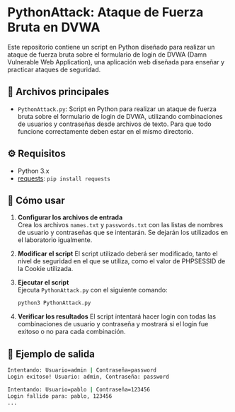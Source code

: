 # PythonAttack: Ataque de Fuerza Bruta en DVWA

Este repositorio contiene un script en Python diseñado para realizar un ataque de fuerza bruta sobre el formulario de login de DVWA (Damn Vulnerable Web Application), una aplicación web diseñada para enseñar y practicar ataques de seguridad.

## 📂 Archivos principales

- `PythonAttack.py`: Script en Python para realizar un ataque de fuerza bruta sobre el formulario de login de DVWA, utilizando combinaciones de usuarios y contraseñas desde archivos de texto. Para que todo funcione correctamente deben estar en el mismo directorio.
  
## ⚙️ Requisitos

- Python 3.x
- [requests](https://pypi.org/project/requests/): `pip install requests`

## 🚀 Cómo usar

1. **Configurar los archivos de entrada**  
   Crea los archivos `names.txt` y `passwords.txt` con las listas de nombres de usuario y contraseñas que se intentarán. Se dejarán los utilizados en el laboratorio igualmente.
   
2. **Modificar el script**
   El script utilizado deberá ser modificado, tanto el nivel de seguridad en el que se utiliza, como el valor de PHPSESSID de la Cookie utilizada.
   
3. **Ejecutar el script**  
   Ejecuta `PythonAttack.py` con el siguiente comando:
   ```bash
   python3 PythonAttack.py

4. **Verificar los resultados**
   El script intentará hacer login con todas las combinaciones de usuario y contraseña y mostrará si el login fue exitoso o no para cada combinación.

## 📸 Ejemplo de salida

```bash
Intentando: Usuario=admin | Contraseña=password
Login exitoso! Usuario: admin, Contraseña: password

Intentando: Usuario=pablo | Contraseña=123456
Login fallido para: pablo, 123456
...
